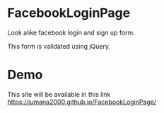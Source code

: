 # FacebookLoginPage

Look alike facebook login and sign up form.

This form is validated using jQuery.

# Demo

This site will be available in this link https://jumana2000.github.io/FacebookLoginPage/
